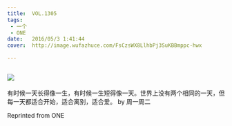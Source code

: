 ```yaml
---
title:	VOL.1305
tags:
 - 一个
 - ONE
date:	2016/05/3 1:41:44
cover:	http://image.wufazhuce.com/FsCzsWX8LlhbPj3SuKBBmppc-hwx

---
```

![](http://image.wufazhuce.com/FsCzsWX8LlhbPj3SuKBBmppc-hwx)
---

有时候一天长得像一生，有时候一生短得像一天。世界上没有两个相同的一天，但每一天都适合开始，适合离别，适合爱。 by 周一周二
 
Reprinted from ONE
